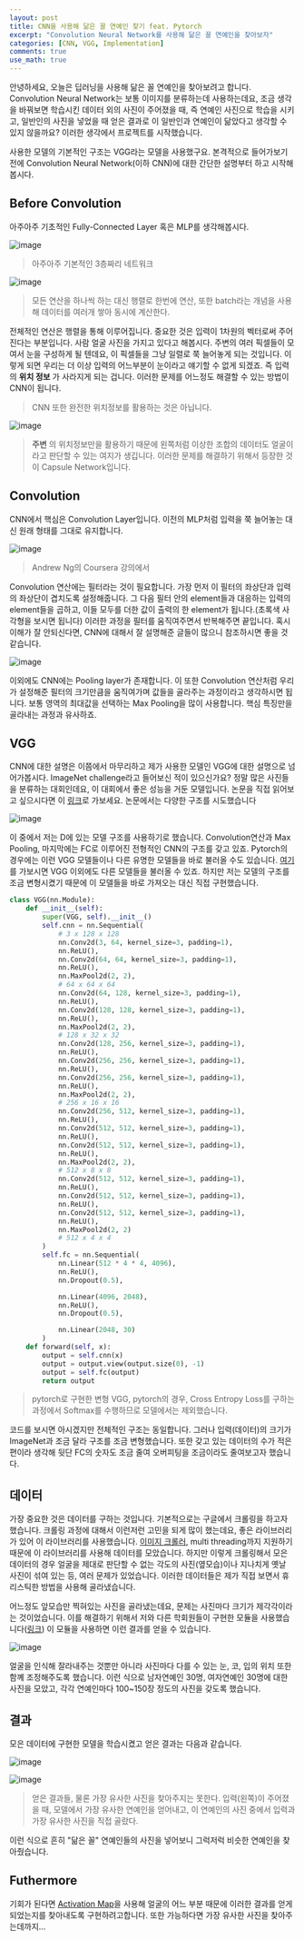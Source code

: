 ```yaml
---
layout: post
title: CNN을 사용해 닮은 꼴 연예인 찾기 feat. Pytorch
excerpt: "Convolution Neural Network를 사용해 닮은 꼴 연예인을 찾아보자"
categories: [CNN, VGG, Implementation]
comments: true
use_math: true
---
```


안녕하세요, 오늘은 딥러닝을 사용해 닮은 꼴 연예인을 찾아보려고 합니다. Convolution Neural Network는 보통 이미지를 분류하는데 사용하는데요, 조금 생각을 바꿔보면 학습시킨 데이터 외의 사진이 주어졌을 때, 즉 연예인 사진으로 학습을 시키고, 일반인의 사진을 넣었을 때 얻은 결과로 이 일반인과 연예인이 닮았다고 생각할 수 있지 않을까요? 이러한 생각에서 프로젝트를 시작했습니다.

사용한 모델의 기본적인 구조는 VGG라는 모델을 사용했구요. 본격적으로 들어가보기 전에 Convolution Neural Network(이하 CNN)에 대한 간단한 설명부터 하고 시작해봅시다.

## Before Convolution

아주아주 기초적인 Fully-Connected Layer 혹은 MLP를 생각해봅시다.

![image](https://user-images.githubusercontent.com/25279765/36411810-b8f4f264-165a-11e8-95a4-6103e4b3011f.png)
> 아주아주 기본적인 3층짜리 네트워크

![image](https://user-images.githubusercontent.com/25279765/36411942-416b1024-165b-11e8-85bf-42161625d221.png)
> 모든 연산을 하나씩 하는 대신 행렬로 한번에 연산, 또한 batch라는 개념을 사용해 데이터를 여러개 쌓아 동시에 계산한다.

전체적인 연산은 행렬을 통해 이루어집니다. 중요한 것은 입력이 1차원의 벡터로써 주어진다는 부분입니다. 사람 얼굴 사진을 가지고 있다고 해봅시다. 주변의 여러 픽셀들이 모여서 눈을 구성하게 될 텐데요, 이 픽셀들을 그냥 일렬로 쭉 늘어놓게 되는 것입니다. 이렇게 되면 우리는 더 이상 입력의 어느부분이 눈이라고 얘기할 수 없게 되겠죠. 즉 입력의 **위치 정보** 가 사라지게 되는 겁니다. 이러한 문제를 어느정도 해결할 수 있는 방법이 CNN이 됩니다.

> CNN 또한 완전한 위치정보를 활용하는 것은 아닙니다.

![image](https://user-images.githubusercontent.com/25279765/36411981-877472d6-165b-11e8-810c-5cbb3f71fbf7.png)

> **주변** 의 위치정보만을 활용하기 때문에 왼쪽처럼 이상한 조합의 데이터도 얼굴이라고 판단할 수 있는 여지가 생깁니다. 이러한 문제를 해결하기 위해서 등장한 것이 Capsule Network입니다.

## Convolution

CNN에서 핵심은 Convolution Layer입니다. 이전의 MLP처럼 입력을 쭉 늘어놓는 대신 원래 형태를 그대로 유지합니다.

![image](https://user-images.githubusercontent.com/25279765/36412167-5dfa10d6-165c-11e8-8646-1a9fbb7a08d7.png)
> Andrew Ng의 Coursera 강의에서

Convolution 연산에는 필터라는 것이 필요합니다. 가장 먼저 이 필터의 좌상단과 입력의 좌상단이 겹치도록 설정해줍니다. 그 다음 필터 안의 element들과 대응하는 입력의 element들을 곱하고, 이들 모두를 더한 값이 출력의 한 element가 됩니다.(초록색 사각형을 보시면 됩니다) 이러한 과정을 필터를 움직여주면서 반복해주면 끝입니다. 혹시 이해가 잘 안되신다면, CNN에 대해서 잘 설명해준 글들이 많으니 참조하시면 좋을 것 같습니다.

![image](https://user-images.githubusercontent.com/25279765/36412350-38764478-165d-11e8-92be-8969deae0aff.png)

이외에도 CNN에는 Pooling layer가 존재합니다. 이 또한 Convolution 연산처럼 우리가 설정해준 필터의 크기만큼을 움직여가며 값들을 골라주는 과정이라고 생각하시면 됩니다. 보통 영역의 최대값을 선택하는 Max Pooling을 많이 사용합니다. 핵심 특징만을 골라내는 과정과 유사하죠.

## VGG

CNN에 대한 설명은 이쯤에서 마무리하고 제가 사용한 모델인 VGG에 대한 설명으로 넘어가봅시다. ImageNet challenge라고 들어보신 적이 있으신가요? 정말 많은 사진들을 분류하는 대회인데요, 이 대회에서 좋은 성능을 거둔 모델입니다. 논문을 직접 읽어보고 싶으시다면 이 [링크](https://arxiv.org/abs/1409.1556)로 가보세요. 논문에서는 다양한 구조를 시도했습니다

![image](https://user-images.githubusercontent.com/25279765/36412602-4b264d38-165e-11e8-81d6-c2f01a230685.png)

이 중에서 저는 D에 있는 모델 구조를 사용하기로 했습니다. Convolution연산과 Max Pooling, 마지막에는 FC로 이루어진 전형적인 CNN의 구조를 갖고 있죠. Pytorch의 경우에는 이런 VGG 모델들이나 다른 유명한 모델들을 바로 불러올 수도 있습니다. [여기](http://pytorch.org/docs/master/torchvision/models.html)를 가보시면 VGG 이외에도 다른 모델들을 불러올 수 있죠. 하지만 저는 모델의 구조를 조금 변형시켰기 때문에 이 모델들을 바로 가져오는 대신 직접 구현했습니다.

```python
class VGG(nn.Module):
    def __init__(self):
        super(VGG, self).__init__()
        self.cnn = nn.Sequential(
            # 3 x 128 x 128
            nn.Conv2d(3, 64, kernel_size=3, padding=1),
            nn.ReLU(),
            nn.Conv2d(64, 64, kernel_size=3, padding=1),
            nn.ReLU(),
            nn.MaxPool2d(2, 2),
            # 64 x 64 x 64
            nn.Conv2d(64, 128, kernel_size=3, padding=1),
            nn.ReLU(),
            nn.Conv2d(128, 128, kernel_size=3, padding=1),
            nn.ReLU(),
            nn.MaxPool2d(2, 2),
            # 128 x 32 x 32
            nn.Conv2d(128, 256, kernel_size=3, padding=1),
            nn.ReLU(),
            nn.Conv2d(256, 256, kernel_size=3, padding=1),
            nn.ReLU(),
            nn.Conv2d(256, 256, kernel_size=3, padding=1),
            nn.ReLU(),
            nn.MaxPool2d(2, 2),
            # 256 x 16 x 16
            nn.Conv2d(256, 512, kernel_size=3, padding=1),
            nn.ReLU(),
            nn.Conv2d(512, 512, kernel_size=3, padding=1),
            nn.ReLU(),
            nn.Conv2d(512, 512, kernel_size=3, padding=1),
            nn.ReLU(),
            nn.MaxPool2d(2, 2),
            # 512 x 8 x 8
            nn.Conv2d(512, 512, kernel_size=3, padding=1),
            nn.ReLU(),
            nn.Conv2d(512, 512, kernel_size=3, padding=1),
            nn.ReLU(),
            nn.Conv2d(512, 512, kernel_size=3, padding=1),
            nn.ReLU(),
            nn.MaxPool2d(2, 2)
            # 512 x 4 x 4
        )
        self.fc = nn.Sequential(
            nn.Linear(512 * 4 * 4, 4096),
            nn.ReLU(),
            nn.Dropout(0.5),

            nn.Linear(4096, 2048),
            nn.ReLU(),
            nn.Dropout(0.5),

            nn.Linear(2048, 30)
        )
    def forward(self, x):
        output = self.cnn(x)
        output = output.view(output.size(0), -1)
        output = self.fc(output)
        return output
```
> pytorch로 구현한 변형 VGG, pytorch의 경우, Cross Entropy Loss를 구하는 과정에서 Softmax를 수행하므로 모델에서는 제외했습니다.

코드를 보시면 아시겠지만 전체적인 구조는 동일합니다. 그러나 입력(데이터)의 크기가 ImageNet과 조금 달라 구조를 조금 변형했습니다. 또한 갖고 있는 데이터의 수가 적은 편이라 생각해 뒷단 FC의 숫자도 조금 줄여 오버피팅을 조금이라도 줄여보고자 했습니다.

## 데이터

가장 중요한 것은 데이터를 구하는 것입니다. 기본적으로는 구글에서 크롤링을 하고자 했습니다. 크롤링 과정에 대해서 이런저런 고민을 되게 많이 했는데요, 좋은 라이브러리가 있어 이 라이브러리를 사용했습니다. [이미지 크롤러](https://github.com/hellock/icrawler), multi threading까지 지원하기 때문에 이 라이브러리를 사용해 데이터를 모았습니다. 하지만 이렇게 크롤링해서 모은 데이터의 경우 얼굴을 제대로 판단할 수 없는 각도의 사진(옆모습)이나 지나치게 옛날 사진이 섞여 있는 등, 여러 문제가 있었습니다. 이러한 데이터들은 제가 직접 보면서 휴리스틱한 방법을 사용해 골라냈습니다.

어느정도 앞모습만 찍혀있는 사진을 골라냈는데요, 문제는 사진마다 크기가 제각각이라는 것이었습니다. 이를 해결하기 위해서 저와 다른 학회원들이 구현한 모듈을 사용했습니다([링크](https://github.com/YBIGTA/facebigta/tree/master/PreProcessing)) 이 모듈을 사용하면 이런 결과를 얻을 수 있습니다.

![image](https://user-images.githubusercontent.com/25279765/36413184-a5c5ed0a-1660-11e8-800b-46cf49ad46c8.png)

얼굴을 인식해 잘라내주는 것뿐만 아니라 사진마다 다를 수 있는 눈, 코, 입의 위치 또한 함꼐 조정해주도록 했습니다. 이런 식으로 남자연예인 30명, 여자연예인 30명에 대한 사진을 모았고, 각각 연예인마다 100~150장 정도의 사진을 갖도록 했습니다.

## 결과

모은 데이터에 구현한 모델을 학습시켰고 얻은 결과는 다음과 같습니다.

![image](https://user-images.githubusercontent.com/25279765/36413332-3d04d884-1661-11e8-94f2-5883a9364ae3.png)

![image](https://user-images.githubusercontent.com/25279765/36413353-50401288-1661-11e8-9a97-2f8d07b7349b.png)
> 얻은 결과들, 물론 가장 유사한 사진을 찾아주지는 못한다. 입력(왼쪽)이 주어졌을 때, 모델에서 가장 유사한 연예인을 얻어내고, 이 연예인의 사진 중에서 입력과 가장 유사한 사진을 직접 골랐다.

이런 식으로 흔히 "닮은 꼴" 연예인들의 사진을 넣어보니 그럭저럭 비슷한 연예인을 찾아줬습니다.

## Futhermore

기회가 된다면 [Activation Map]()을 사용해 얼굴의 어느 부분 때문에 이러한 결과를 얻게 되었는지를 찾아내도록 구현하려고합니다. 또한 가능하다면 가장 유사한 사진을 찾아주는데까지...
